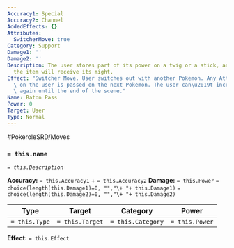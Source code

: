 ```yaml
---
Accuracy1: Special
Accuracy2: Channel
AddedEffects: {}
Attributes:
  SwitcherMove: true
Category: Support
Damage1: ''
Damage2: ''
Description: The user stores part of its power on a twig or a stick, anyone who touch
  the item will receive its might.
Effect: "Switcher Move. User switches out with another Pokemon. Any Attribute increase\
  \ on the user is passed on the next Pokemon. The user can\u2019t increase its Attributes\
  \ again until the end of the scene."
Name: Baton Pass
Power: 0
Target: User
Type: Normal
---
```


#PokeroleSRD/Moves

### `= this.name` 
*`= this.Description`*

**Accuracy:** `= this.Accuracy1` + `= this.Accuracy2`
**Damage:** `= this.Power` `= choice(length(this.Damage1)=0, "","\+ "+ this.Damage1)` `= choice(length(this.Damage2)=0, "","\+ "+ this.Damage2)`

| Type          | Target          | Category          | Power          |
| ------------- | --------------- | ----------------  | -------------- |
| `= this.Type` | `= this.Target` | `= this.Category` | `= this.Power` | 

**Effect:** `= this.Effect`